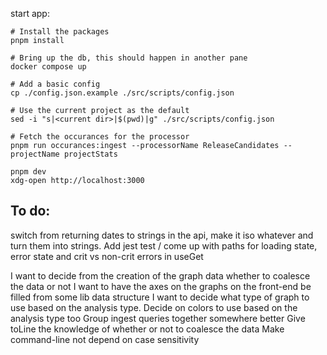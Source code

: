 start app:
```
# Install the packages
pnpm install

# Bring up the db, this should happen in another pane
docker compose up

# Add a basic config
cp ./config.json.example ./src/scripts/config.json

# Use the current project as the default
sed -i "s|<current dir>|$(pwd)|g" ./src/scripts/config.json

# Fetch the occurances for the processor
pnpm run occurances:ingest --processorName ReleaseCandidates --projectName projectStats

pnpm dev
xdg-open http://localhost:3000
```


To do:
------
switch from returning dates to strings in the api, make it iso whatever and turn them into strings.
Add jest
test / come up with paths for loading state, error state and crit vs non-crit errors in useGet

I want to decide from the creation of the graph data whether to coalesce the data or not
I want to have the axes on the graphs on the front-end be filled from some lib data structure
I want to decide what type of graph to use based on the analysis type. Decide on colors to use based on the analysis type too
Group ingest queries together somewhere better
Give toLine the knowledge of whether or not to coalesce the data
Make command-line not depend on case sensitivity
